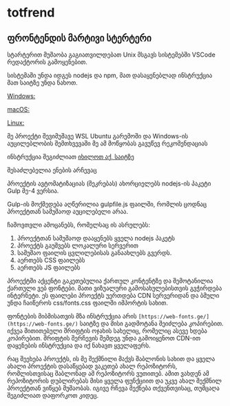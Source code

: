 # totfrend
## ფრონტენდის მარტივი სტერტერი

სტარტერით მუშაობა გაგიათვილდებათ Unix მსგავს სისტემებში VSCode რედაქტორის გამოყენებით.

სისტემაში უნდა იდგეს nodejs და npm, მათ დასაყენებლად ინსტრუქცია მათ საიტზე უნდა ნახოთ.

[Windows:](https://nodejs.org/en/download/)

[macOS: ](https://nodejs.org/en/download/)

[Linux: ](https://nodejs.org/en/download/package-manager/)

მე პროექტი შევიმუშავე WSL Ubuntu გარემოში და Windows-ის აუცილებლობის შემთხვევაში მე ამ მოწყობას გავუწევ რეკომენდაციას

ინსტრუქცია შეგიძლიათ [იხილოთ აქ, საიტზე](https://docs.microsoft.com/en-us/windows/wsl/install-win10)

შესაძლებელია ენების არჩევაც

პროექტის ავტომატიზაციას (შეკრებას) ახორციელებს nodejs-ის პაკეტი Gulp მე-4 ვერსია.

Gulp-ის მოქმედება აღწერილია gulpfile.js ფაილში, რომლის ცოდნაც პროექტთან სამუშაოდ აუცილებელი არაა.

ჩამოვთვლი ამოცანებს, რომელსაც ის ასრულებს:

1. პროექტთან სამუშაოდ დააყენებს ყველა nodejs პაკეტს
2. პროექტს გაუშვებს ლოკალური სერვერით
3. სამუშაო ფაილის ცვლილებისას განაახლებს გვერდს.
4. აერთებს CSS ფაილებს
5. აერთებს JS ფაილებს

პროექტში აქცენტი გაკეთებულია ქართულ კონტენტზე და შემოტანილია ქართული ვებ ფონტები. მათი ვიზუალური გამოსახულებისთვის გვჭირდება ინტერნეტი. ეს ფაილები პროექტს უერთდება CDN სერვერიდან და ბმული უნდა ჩაიწეროს css/fonts.css ფაილში იმპორტის სახით.

ფონტების მიბმისათვის მზა ინსტრუქცია არის `[https://web-fonts.ge/](https://web-fonts.ge/)` საიტზე და მისი გადმოტანა შეიძლება კოპირებით. იქვეა მითითებული შრიფტის ოჯახის სახელიც, რომელიც ასევე ხდება კოპირებით. შრიფტის შერჩევის შემდეგ უნდა გამოიყენოთ CDN-ით დაყენების ინსტრუქცია და იქ ნახავთ ყველაფერს.

რაც შეეხება პროექტს, ის მე შექმნილი მაქვს შაბლონის სახით და ყველა ახალი პროექტის დასაწყებად ვაკეთებ ახალ რეპოზიტორს, რომლისთვისაც შაბლონად ამ რეპოზიტორს ვუთითებ. ამით ვახდენ ამ რეპოზიტორის დუბლირებას მისი ყველა ფუნქციით და უკვე ახალ შექმნილ პროექტთან ვიწყებ მუშაობას. იგივე რჩევა მექნება თქვენთვისაც, თუმცაღა შეგიძლიათ დაფორკოთ კიდეც.
